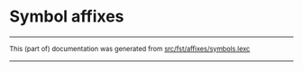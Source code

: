 
# Symbol affixes

* * *

<small>This (part of) documentation was generated from [src/fst/affixes/symbols.lexc](https://github.com/giellalt/lang-gur/blob/main/src/fst/affixes/symbols.lexc)</small>

---

